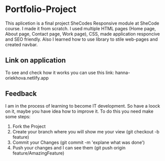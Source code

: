 # Portfolio-Project
This aplicetion is a final project SheCodes Responsive module at SheCode course. 
I made it from scratch. I used multiple HTML pages (Home page, About page, Contact page, Work page), CSS, made application responcive and SEO friendly. Also I learned how to use library to stile web-pages and created navbar.

## Link on application
 To see and check how it works you can use this link: hanna-oriekhova.netlify.app

## Feedback
I am in the process of learning to become IT development. So have a loock on it, maybe you have idea how to improve it. To do this you need make some steps:
1. Fork the Project
2. Create your branch where you will show me your view (git checkout -b feature)
3. Commit your Changes (git commit -m 'explane what was done')
4. Push your changes and I can see them (git push origin feature/AmazingFeature)

